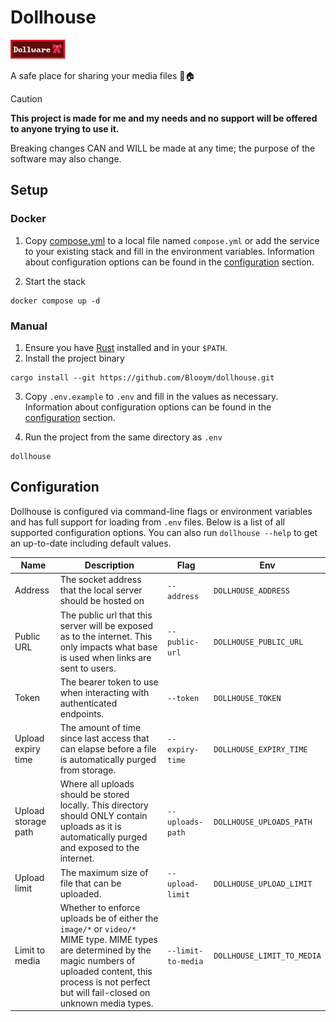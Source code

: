 # Dollhouse

![Dollware Badge](.assets/88x31.png)

A safe place for sharing your media files 🎀🏠

> [!CAUTION]  
> **This project is made for me and my needs and no support will be offered to anyone trying to use it.** 
>
> Breaking changes CAN and WILL be made at any time; the purpose of the software may also change.

## Setup

### Docker

1. Copy [compose.yml](./compose.yml) to a local file named `compose.yml` or add the
   service to your existing stack and fill in the environment variables.
   Information about configuration options can be found in the
   [configuration](#configuration) section.

2. Start the stack

```
docker compose up -d
```

### Manual

1. Ensure you have [Rust](https://www.rust-lang.org/tools/install) installed and
   in your `$PATH`.
2. Install the project binary

```
cargo install --git https://github.com/Blooym/dollhouse.git
```

3. Copy `.env.example` to `.env` and fill in the values as necessary.
   Information about configuration options can be found in the
   [configuration](#configuration) section.

4. Run the project from the same directory as `.env`

```
dollhouse
```

## Configuration

Dollhouse is configured via command-line flags or environment variables and has full support for loading from `.env` files. Below is a list of all supported configuration options. You can also run `dollhouse --help` to get an up-to-date including default values.

| Name                | Description                                                                                                                                                                                                                | Flag               | Env                    |
|---------------------|----------------------------------------------------------------------------------------------------------------------------------------------------------------------------------------------------------------------------|--------------------|------------------------|
| Address             | The socket address that the local server should be hosted on                                                                                                                                                               | `--address`        | `DOLLHOUSE_ADDRESS`        |
| Public URL          | The public url that this server will be exposed as to the internet. This only impacts what base is used when links are sent to users.                                                                                      | `--public-url`     | `DOLLHOUSE_PUBLIC_URL`     |
| Token               | The bearer token to use when interacting with authenticated endpoints.                                                                                                                                                     | `--token`          | `DOLLHOUSE_TOKEN`          |
| Upload expiry time  | The amount of time since last access that can elapse before a file is automatically purged from storage.                                                                                                                   | `--expiry-time`    | `DOLLHOUSE_EXPIRY_TIME`    |
| Upload storage path | Where all uploads should be stored locally. This directory should ONLY contain uploads as it is automatically purged and exposed to the internet.                                                                  | `--uploads-path`   | `DOLLHOUSE_UPLOADS_PATH`   |
| Upload limit        | The maximum size of file that can be uploaded.                                                                                                                                                                    | `--upload-limit`   | `DOLLHOUSE_UPLOAD_LIMIT`   |
| Limit to media      | Whether to enforce uploads be of either the `image/*` or `video/*` MIME type. MIME types are determined by the magic numbers of uploaded content, this process is not perfect but will fail-closed on unknown media types. | `--limit-to-media` | `DOLLHOUSE_LIMIT_TO_MEDIA` |
